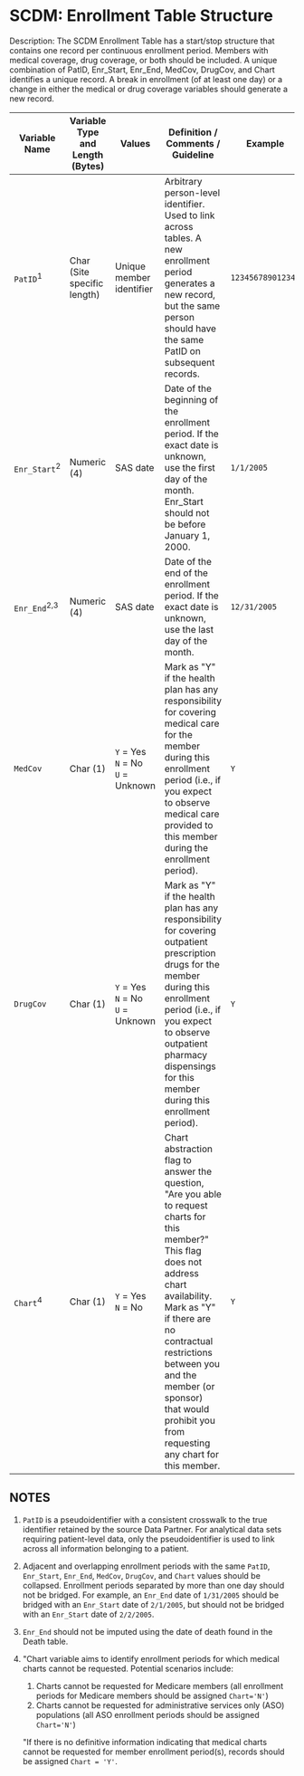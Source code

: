 # SCDM: Enrollment Table Structure

Description: The SCDM Enrollment Table has a start/stop structure that contains one record per continuous enrollment period. Members with medical coverage, drug coverage, or both should be included. A unique combination of PatID, Enr_Start, Enr_End, MedCov, DrugCov, and Chart identifies a unique record. A break in enrollment (of at least one day) or a change in either the medical or drug coverage variables should generate a new record.

| Variable Name      | Variable Type and Length (Bytes)      | Values      | Definition / Comments / Guideline                           | Example      |
|---------------|---------------|---------------|---------------------------------------------|-----------------|
| `PatID`<sup>1</sup>        | Char (Site specific length)      | Unique member identifier | Arbitrary person-level identifier. Used to link across tables. A new enrollment period generates a new record, but the same person should have the same PatID on subsequent records. | `123456789012345` |
| `Enr_Start`<sup>2</sup>    | Numeric (4)  | SAS date  | Date of the beginning of the enrollment period. If the exact date is unknown, use the first day of the month. Enr_Start should not be before January 1, 2000.| `1/1/2005` |
| `Enr_End`<sup>2,3</sup> | Numeric (4) | SAS date                 | Date of the end of the enrollment period. If the exact date is unknown, use the last day of the month. | `12/31/2005` |
| `MedCov` | Char (1) | `Y` = Yes<br> `N` = No<br> `U` = Unknown | Mark as "Y" if the health plan has any responsibility for covering medical care for the member during this enrollment period (i.e., if you expect to observe medical care provided to this member during the enrollment period). | `Y`         |
| `DrugCov` | Char (1) | `Y` = Yes<br> `N` = No<br> `U` = Unknown | Mark as "Y" if the health plan has any responsibility for covering outpatient prescription drugs for the member during this enrollment period (i.e., if you expect to observe outpatient pharmacy dispensings for this member during this enrollment period). | `Y`               |
| `Chart`<sup>4</sup> | Char (1)                         | `Y` = Yes<br> `N` = No | Chart abstraction flag to answer the question, "Are you able to request charts for this member?" This flag does not address chart availability. Mark as "Y" if there are no contractual restrictions between you and the member (or sponsor) that would prohibit you from requesting any chart for this member. | `Y`               |

## NOTES

1. `PatID` is a pseudoidentifier with a consistent crosswalk to the true identifier retained by the source Data Partner. For analytical data sets requiring patient-level data, only the pseudoidentifier is used to link across all information belonging to a patient.

2. Adjacent and overlapping enrollment periods with the same `PatID`, `Enr_Start`, `Enr_End`, `MedCov`, `DrugCov`, and `Chart` values should be collapsed. Enrollment periods separated by more than one day should not be bridged. For example, an `Enr_End` date of `1/31/2005` should be bridged with an `Enr_Start` date of `2/1/2005`, but should not be bridged with an `Enr_Start` date of `2/2/2005`.

3. `Enr_End` should not be imputed using the date of death found in the Death table.

4. "Chart variable aims to identify enrollment periods for which medical charts cannot be requested. Potential scenarios include:
    1. Charts cannot be requested for Medicare members (all enrollment periods for Medicare members should be assigned `Chart='N'`)
    2. Charts cannot be requested for administrative services only (ASO) populations (all ASO enrollment periods should be assigned `Chart='N'`)
    
    "If there is no definitive information indicating that medical charts cannot be requested for member enrollment period(s), records should be assigned `Chart = 'Y'`.
